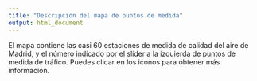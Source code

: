 ```yaml
---
title: "Descripción del mapa de puntos de medida"
output: html_document
---
```

El mapa contiene las casi 60 estaciones de medida de calidad del aire de Madrid, y el número indicado por el slider a la izquierda de puntos de medida de tráfico. Puedes clicar en los iconos para obtener más información.

